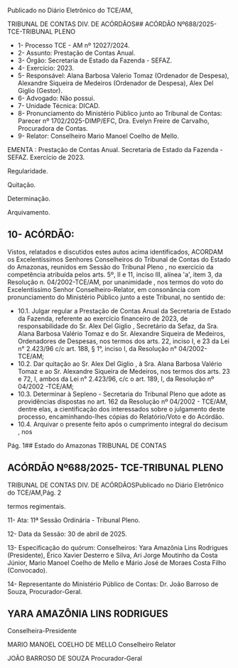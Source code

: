 Publicado  no  Diário  Eletrônico do TCE/AM,

TRIBUNAL DE CONTAS DIV. DE ACÓRDÃOS## ACÓRDÃO Nº688/2025- TCE-TRIBUNAL PLENO

- 1- Processo TCE - AM nº 12027/2024.
- 2- Assunto: Prestação de Contas Anual.
- 3- Órgão: Secretaria de Estado da Fazenda - SEFAZ.
- 4- Exercício: 2023.
- 5- Responsável: Alana  Barbosa  Valerio  Tomaz  (Ordenador  de  Despesa),  Alexandre Siqueira de Medeiros (Ordenador de Despesa), Alex Del Giglio (Gestor).
- 6- Advogado: Não possui.
- 7- Unidade Técnica: DICAD.
- 8- Pronunciamento  do  Ministério  Público  junto  ao  Tribunal  de  Contas: Parecer  nº 1702/2025-DIMP/EFC, Dra. Evelyn Freire de Carvalho, Procuradora de Contas.
- 9- Relator: Conselheiro Mario Manoel Coelho de Mello.

EMENTA :  Prestação  de  Contas  Anual.  Secretaria de Estado da Fazenda - SEFAZ. Exercício de 2023.

Regularidade.

Quitação.

Determinação.

Arquivamento.

## 10-  ACÓRDÃO:

Vistos, relatados e discutidos estes autos acima identificados, ACORDAM os Excelentíssimos Senhores Conselheiros do Tribunal de Contas do Estado do Amazonas, reunidos em Sessão do Tribunal Pleno , no exercício da competência atribuída pelos arts. 5º, II e  11,  inciso  III, alínea  'a', item  3,  da  Resolução  n.  04/2002-TCE/AM, por unanimidade ,  nos  termos  do  voto  do  Excelentíssimo  Senhor  Conselheiro-Relator, em consonância com pronunciamento do Ministério Público junto a este Tribunal, no sentido de:

- 10.1. Julgar regular a Prestação de Contas Anual da Secretaria de Estado da Fazenda, referente ao exercício financeiro de 2023, de responsabilidade do Sr. Alex Del Giglio , Secretário da Sefaz, da Sra. Alana  Barbosa  Valério  Tomaz  e  do  Sr.  Alexandre  Siqueira  de Medeiros, Ordenadores de Despesas, nos termos dos arts. 22, inciso I, e  23  da  Lei  n°  2.423/96  c/c  art.  188,  §  1°,  inciso  I,  da  Resolução  n° 04/2002-TCE/AM;
- 10.2. Dar quitação ao Sr. Alex Del Giglio , à Sra. Alana Barbosa Valério Tomaz  e  ao  Sr.  Alexandre  Siqueira  de  Medeiros, nos  termos  dos arts.  23  e  72,  I,  ambos  da  Lei  n°  2.423/96,  c/c  o  art.  189,  I,  da Resolução nº 04/2002 -TCE/AM;
- 10.3. Determinar à  Sepleno  -  Secretaria  do  Tribunal  Pleno  que  adote  as providências dispostas no art. 162 da Resolução nº 04/2002 - TCE/AM, dentre elas, a cientificação dos interessados sobre o julgamento deste processo, encaminhando-lhes cópias do Relatório/Voto e do Acórdão.
- 10.4. Arquivar o presente feito após o cumprimento integral do decisum , nos

Pág. 1## Estado do Amazonas TRIBUNAL DE CONTAS

## ACÓRDÃO Nº688/2025- TCE-TRIBUNAL PLENO

TRIBUNAL DE CONTAS DIV. DE ACÓRDÃOSPublicado  no  Diário  Eletrônico do TCE/AM,Pág. 2

termos regimentais.

11-  Ata: 11ª Sessão Ordinária - Tribunal Pleno.

12-  Data da Sessão: 30 de abril de 2025.

13-  Especificação do quórum: Conselheiros: Yara Amazônia Lins Rodrigues (Presidente), Érico Xavier Desterro e Silva, Ari Jorge Moutinho da Costa Júnior, Mario Manoel Coelho de Mello e Mário José de Moraes Costa Filho (Convocado).

14-  Representante  do  Ministério  Público  de  Contas: Dr.  João  Barroso  de  Souza, Procurador-Geral.

## YARA AMAZÔNIA LINS RODRIGUES

Conselheira-Presidente

MARIO MANOEL COELHO DE MELLO Conselheiro Relator

JOÃO BARROSO DE SOUZA Procurador-Geral